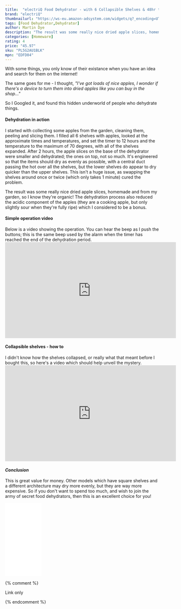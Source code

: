 ```yaml
---
title:  "electriQ Food Dehydrator - with 6 Collapsible Shelves & 48hr timer"
brand: "electriQ"
thumbnailurl: "https://ws-eu.amazon-adsystem.com/widgets/q?_encoding=UTF8&ASIN=B00M31GD8C&Format=_SL160_&ID=AsinImage&MarketPlace=GB&ServiceVersion=20070822&WS=1&tag=codemartin04-21&language=en_GB"
tags: [Food Dehydrator,Dehydrator]
author: Martin Dye
description: "The result was some really nice dried apple slices, homemade and from my garden, so I know they're organic!"
categories: [Homeware]
rating: 4
price: "45.97"
sku: "PL5G2AU1BLK"
mpn: "EDFD04"
---
```


With some things, you only know of their existance when you have an idea and search for them on the internet!

The same goes for me - I thought, <em>"I've got loads of nice apples, 
I wonder if there's a device to turn them into dried apples like you can buy in the shop..."</em>

So I Googled it, and found this hidden underworld of people who dehydrate things.

<h4>Dehydration in action</h4>
I started with collecting some apples from the garden, cleaning them, peeling and slicing them.
I filled all 6 shelves with apples, looked at the approximate times and temperatures, and set the timer to 12 hours
and the temperature to the maximum of 70 degrees, with all of the shelves expanded. After 2 hours, the apple slices on the base
of the dehydrator were smaller and dehydrated; the ones on top, not so much. It's engineered so that the items 
should dry as evenly as possible, with a central duct passing the hot over all the shelves, but the lower shelves do appear
to dry quicker than the upper shelves. This isn't a huge issue, as swapping the shelves around once or twice (which
only takes 1 minute) cured the problem.

The result was some really nice dried apple slices, homemade and from my garden, so I know they're organic! The dehydration
process also reduced the acidic component of the apples (they are a cooking apple, but only slightly sour when they're fully ripe)
which I considered to be a bonus. 

<h4>Simple operation video</h4>
Below is a video showing the operation. You can hear the beep as I push the buttons; this is the same beep used by the alarm when
the timer has reached the end of the dehydration period.
<iframe width="560" height="315" src="https://www.youtube.com/embed/SFS9v439VK8" frameborder="0" allow="accelerometer; autoplay; encrypted-media; gyroscope; picture-in-picture" allowfullscreen></iframe>
<br />

<h4>Collapsible shelves - how to</h4>
I didn't know how the shelves collapsed, or really what that meant before I bought this, so here's a video which should help
unveil the mystery.
<iframe width="560" height="315" src="https://www.youtube.com/embed/1VU4wJaeELE" frameborder="0" allow="accelerometer; autoplay; encrypted-media; gyroscope; picture-in-picture" allowfullscreen></iframe>
<br />

<h4><em>Conclusion</em></h4>

This is great value for money. Other models which have square shelves and a different architecture may dry more evenly, but
they are way more expensive. So if you don't want to spend too much, and wish to join the army of secret food dehydrators,
then this is an excellent choice for you!

<iframe style="width:120px;height:240px;" marginwidth="0" marginheight="0" scrolling="no" frameborder="0" src="//ws-eu.amazon-adsystem.com/widgets/q?ServiceVersion=20070822&OneJS=1&Operation=GetAdHtml&MarketPlace=GB&source=ac&ref=tf_til&ad_type=product_link&tracking_id={{site.affid}}&marketplace=amazon&region=GB&placement=B00M31GD8C&asins=B00M31GD8C&linkId=c60d0b0e0065f547084c692495c745cb&show_border=true&link_opens_in_new_window=false&price_color=333333&title_color=0066c0&bg_color=f2f2f2">
</iframe>

{% comment %}

Link only

{% endcomment %}